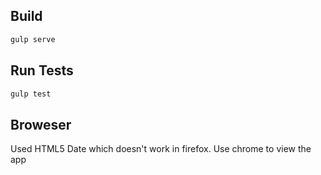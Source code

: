 
## Build

```sh
gulp serve
```

## Run Tests

```sh
gulp test
```

## Broweser

Used HTML5 Date which doesn't work in firefox. Use chrome to view the app
